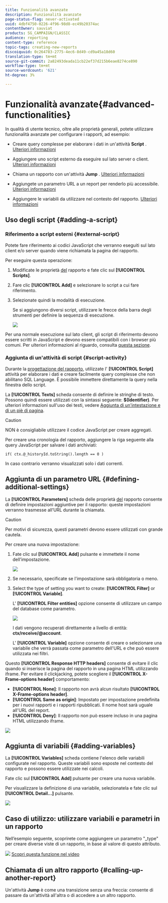 ```yaml
---
title: Funzionalità avanzate
description: Funzionalità avanzate
page-status-flag: never-activated
uuid: 4dbf4750-0226-4f96-98d8-ec49b20374ac
contentOwner: sauviat
products: SG_CAMPAIGN/CLASSIC
audience: reporting
content-type: reference
topic-tags: creating-new-reports
discoiquuid: 0c264783-2775-4ec6-8d49-cd9a45a18d60
translation-type: tm+mt
source-git-commit: 2a82493deada11cb22ef37d215b6eae8274ce890
workflow-type: tm+mt
source-wordcount: '621'
ht-degree: 3%

---
```



# Funzionalità avanzate{#advanced-functionalities}

In qualità di utente tecnico, oltre alle proprietà [](../../reporting/using/properties-of-the-report.md)generali, potete utilizzare funzionalità avanzate per configurare i rapporti, ad esempio:

* Creare query complesse per elaborare i dati in un&#39;attività **Script** . [Ulteriori informazioni](#script-activity)

* Aggiungere uno script esterno da eseguire sul lato server o client. [Ulteriori informazioni](#external-script)

* Chiama un rapporto con un&#39;attività **Jump** . [Ulteriori informazioni](#calling-up-another-report)

* Aggiungete un parametro URL a un report per renderlo più accessibile. [Ulteriori informazioni](#calling-up-another-report)

* Aggiungere le variabili da utilizzare nel contesto del rapporto. [Ulteriori informazioni](#adding-variables)

## Uso degli script {#adding-a-script}

### Riferimento a script esterni {#external-script}

Potete fare riferimento ai codici JavaScript che verranno eseguiti sul lato client e/o server quando viene richiamata la pagina del rapporto.

Per eseguire questa operazione:

1. Modificate le proprietà [del](../../reporting/using/properties-of-the-report.md) rapporto e fate clic sul **[!UICONTROL Scripts]**.
1. Fare clic **[!UICONTROL Add]** e selezionare lo script a cui fare riferimento.
1. Selezionate quindi la modalità di esecuzione.

   Se si aggiungono diversi script, utilizzare le frecce della barra degli strumenti per definire la sequenza di esecuzione.

   ![](assets/reporting_custom_js.png)

Per una normale esecuzione sul lato client, gli script di riferimento devono essere scritti in JavaScript e devono essere compatibili con i browser più comuni. Per ulteriori informazioni al riguardo, consulta [questa sezione](../../web/using/web-forms-answers.md).

### Aggiunta di un&#39;attività di script {#script-activity}

Durante la [progettazione del rapporto](../../reporting/using/creating-a-new-report.md#modelizing-the-chart), utilizzate l&#39; **[!UICONTROL Script]** attività per elaborare i dati e creare facilmente query complesse che non abilitano SQL Language. È possibile immettere direttamente la query nella finestra dello script.

La **[!UICONTROL Texts]** scheda consente di definire le stringhe di testo. Possono quindi essere utilizzati con la sintassi seguente: **$(Identifier)**. Per ulteriori informazioni sull&#39;uso dei testi, vedere [Aggiunta di un&#39;intestazione e di un piè di pagina](../../reporting/using/element-layout.md#adding-a-header-and-a-footer).

>[!CAUTION]
>
>NON è consigliabile utilizzare il codice JavaScript per creare aggregati.

Per creare una cronologia del rapporto, aggiungere la riga seguente alla query JavaScript per salvare i dati archiviati:

```
if( ctx.@_historyId.toString().length == 0 )
```

In caso contrario verranno visualizzati solo i dati correnti.

## Aggiunta di un parametro URL {#defining-additional-settings}

La **[!UICONTROL Parameters]** scheda delle proprietà [del](../../reporting/using/properties-of-the-report.md) rapporto consente di definire impostazioni aggiuntive per il rapporto: queste impostazioni verranno trasmesse all’URL durante la chiamata.

>[!CAUTION]
>
>Per motivi di sicurezza, questi parametri devono essere utilizzati con grande cautela.

Per creare una nuova impostazione:

1. Fate clic sul **[!UICONTROL Add]** pulsante e immettete il nome dell’impostazione.

   ![](assets/s_ncs_advuser_report_properties_09a.png)

1. Se necessario, specificate se l&#39;impostazione sarà obbligatoria o meno.

1. Select the type of setting you want to create: **[!UICONTROL Filter]** or **[!UICONTROL Variable]**.

   L&#39; **[!UICONTROL Filter entities]** opzione consente di utilizzare un campo del database come parametro.

   ![](assets/s_ncs_advuser_report_properties_09b.png)

   I dati vengono recuperati direttamente a livello di entità: **ctx/receive/@account**.

   L&#39; **[!UICONTROL Variable]** opzione consente di creare o selezionare una variabile che verrà passata come parametro dell&#39;URL e che può essere utilizzata nei filtri.

Questo **[!UICONTROL Response HTTP headers]** consente di evitare il clic quando si inserisce la pagina del rapporto in una pagina HTML utilizzando iframe. Per evitare il clickjacking, potete scegliere il **[!UICONTROL X-Frame-options header]** comportamento:

* **[!UICONTROL None]**: Il rapporto non avrà alcun risultato **[!UICONTROL X-Frame-options header]**.
* **[!UICONTROL Same as origin]**: Impostato per impostazione predefinita per i nuovi rapporti e i rapporti ripubblicati. Il nome host sarà uguale all&#39;URL del report.
* **[!UICONTROL Deny]**: Il rapporto non può essere incluso in una pagina HTML utilizzando iframe.

![](assets/s_ncs_advuser_report_properties_09c.png)

## Aggiunta di variabili {#adding-variables}

La **[!UICONTROL Variables]** scheda contiene l&#39;elenco delle variabili configurate nel rapporto. Queste variabili sono esposte nel contesto del rapporto e possono essere utilizzate nei calcoli.

Fate clic sul **[!UICONTROL Add]** pulsante per creare una nuova variabile.

Per visualizzare la definizione di una variabile, selezionatela e fate clic sul **[!UICONTROL Detail...]** pulsante.

![](assets/s_ncs_advuser_report_properties_10.png)

## Caso di utilizzo: utilizzare variabili e parametri in un rapporto

Nell’esempio seguente, scoprirete come aggiungere un parametro &quot;_type&quot; per creare diverse viste di un rapporto, in base al valore di questo attributo.

![](assets/do-not-localize/how-to-video.png) [Scopri questa funzione nel video](https://helpx.adobe.com/campaign/classic/how-to/add-url-parameter-in-acv6.html?playlist=/ccx/v1/collection/product/campaign/classic/segment/business-practitioners/explevel/intermediate/applaunch/how-to-4/collection.ccx.js&amp;ref=helpx.adobe.com)


## Chiamata di un altro rapporto {#calling-up-another-report}

Un&#39;attività **Jump** è come una transizione senza una freccia: consente di passare da un&#39;attività all&#39;altra o di accedere a un altro rapporto.
